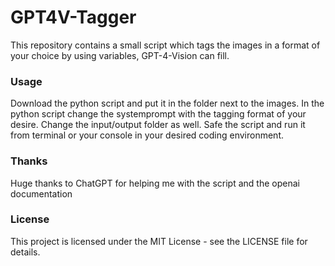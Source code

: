 # GPT4V-Tagger
This repository contains a small script which tags the images in a format of your choice by using variables, GPT-4-Vision can fill. 

### Usage
Download the python script and put it in the folder next to the images. 
In the python script change the systemprompt with the tagging format of your desire. 
Change the input/output folder as well. 
Safe the script and run it from terminal or your console in your desired coding environment.

### Thanks
Huge thanks to ChatGPT for helping me with the script and the openai documentation

### License
This project is licensed under the MIT License - see the LICENSE file for details.

